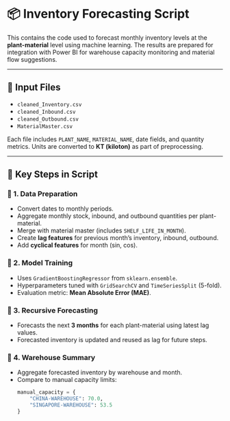 # 📦 Inventory Forecasting Script

This contains the code used to forecast monthly inventory levels at the **plant-material** level using machine learning. The results are prepared for integration with Power BI for warehouse capacity monitoring and material flow suggestions.

---

## 📂 Input Files

- `cleaned_Inventory.csv`  
- `cleaned_Inbound.csv`  
- `cleaned_Outbound.csv`  
- `MaterialMaster.csv`  

Each file includes `PLANT_NAME`, `MATERIAL_NAME`, date fields, and quantity metrics. Units are converted to **KT (kiloton)** as part of preprocessing.

---

## 🔧 Key Steps in Script

### 📌 1. Data Preparation
- Convert dates to monthly periods.
- Aggregate monthly stock, inbound, and outbound quantities per plant-material.
- Merge with material master (includes `SHELF_LIFE_IN_MONTH`).
- Create **lag features** for previous month’s inventory, inbound, outbound.
- Add **cyclical features** for month (sin, cos).

### 📌 2. Model Training
- Uses `GradientBoostingRegressor` from `sklearn.ensemble`.
- Hyperparameters tuned with `GridSearchCV` and `TimeSeriesSplit` (5-fold).
- Evaluation metric: **Mean Absolute Error (MAE)**.

### 📌 3. Recursive Forecasting
- Forecasts the next **3 months** for each plant-material using latest lag values.
- Forecasted inventory is updated and reused as lag for future steps.

### 📌 4. Warehouse Summary
- Aggregate forecasted inventory by warehouse and month.
- Compare to manual capacity limits:
  ```python
  manual_capacity = {
      "CHINA-WAREHOUSE": 70.0,
      "SINGAPORE-WAREHOUSE": 53.5
  }
